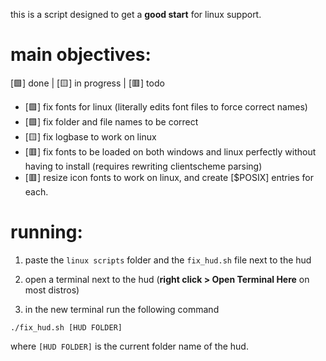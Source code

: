 this is a script designed to get a **good start** for linux support.

# main objectives:
[🟩] done | [🟨] in progress | [🟥] todo
- [🟩] fix fonts for linux (literally edits font files to force correct names)
- [🟩] fix folder and file names to be correct
- [🟨] fix logbase to work on linux
- [🟥] fix fonts to be loaded on both windows and linux perfectly without having to install (requires rewriting clientscheme parsing)
- [🟥] resize icon fonts to work on linux, and create [$POSIX] entries for each.

# running:

1. paste the `linux scripts` folder and the `fix_hud.sh` file next to the hud

2. open a terminal next to the hud (**right click > Open Terminal Here** on most distros)

3. in the new terminal run the following command
```
./fix_hud.sh [HUD FOLDER]
```
where `[HUD FOLDER]` is the current folder name of the hud.
